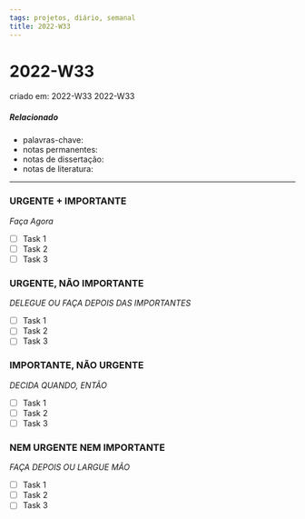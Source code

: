 ```yaml
---
tags: projetos, diário, semanal
title: 2022-W33
---
```


# 2022-W33

criado em: 2022-W33 2022-W33

##### Relacionado

- palavras-chave: 
- notas permanentes: 
- notas de dissertação:
- notas de literatura: 

---

### URGENTE + IMPORTANTE

*Faça Agora*

- [ ] Task 1
- [ ] Task 2
- [ ] Task 3

### URGENTE, NÃO IMPORTANTE

*DELEGUE OU FAÇA DEPOIS DAS IMPORTANTES*

- [ ] Task 1
- [ ] Task 2
- [ ] Task 3

### IMPORTANTE, NÃO URGENTE

*DECIDA QUANDO, ENTÃO*

- [ ] Task 1
- [ ] Task 2
- [ ] Task 3

### NEM URGENTE NEM IMPORTANTE

*FAÇA DEPOIS OU LARGUE MÃO*

- [ ] Task 1
- [ ] Task 2
- [ ] Task 3
